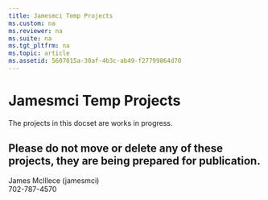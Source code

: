 ```yaml
---
title: Jamesmci Temp Projects
ms.custom: na
ms.reviewer: na
ms.suite: na
ms.tgt_pltfrm: na
ms.topic: article
ms.assetid: 5607015a-30af-4b3c-ab49-f27799864d70
---
```

# Jamesmci Temp Projects
The projects in this docset are works in progress.  
  
## Please do not move or delete any of these projects, they are being prepared for publication.  
  
James McIllece (jamesmci)  
702-787-4570  
  
  
  
  